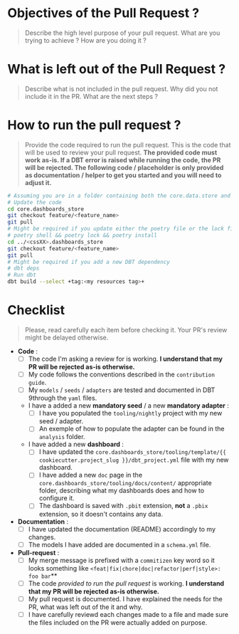 # Objectives of the Pull Request ? 
> Describe the high level purpose of your pull request. What are you trying to achieve ? How are you doing it ?

# What is left out of the Pull Request ? 
> Describe what is not included in the pull request. Why did you not include it in the PR. What are the next steps ?

# How to run the pull request ?
> Provide the code required to run the pull request. This is the code that will be used to review your pull request. **The provided code must work as-is. If a DBT error is raised while running the code, the PR will be rejected. The following code / placeholder is only provided as documentation / helper to get you started and you will need to adjust it.**

```bash
# Assuming you are in a folder containing both the core.data.store and the <cssXX>.data.store folder.
# Update the code
cd core.dashboards_store
git checkout feature/<feature_name>
git pull
# Might be required if you update either the poetry file or the lock file
# poetry shell && poetry lock && poetry install 
cd ../<cssXX>.dashboards_store
git checkout feature/<feature_name>
git pull  
# Might be required if you add a new DBT dependency
# dbt deps
# Run dbt 
dbt build --select +tag:<my resources tag>+
```

# Checklist
> Please, read carefully each item before checking it. Your PR's review might be delayed otherwise.

* **Code** :
  * [ ] The code I'm asking a review for is working. **I understand that my PR will be rejected as-is otherwise.**
  * [ ] My code follows the conventions described in the `contribution guide`.
  * [ ] My `models` / `seeds` / `adapters` are tested and documented in DBT 9through the `yaml` files.
  * I have a added a new **mandatory seed** / a new **mandatory adapter** : 
    * [ ] I have you populated the `tooling/nightly` project with my new seed / adapter.
    * [ ] An exemple of how to populate the adapter can be found in the `analysis` folder.
  * I have added a new **dashboard** : 
    * [ ] I have updated the `core.dashboards_store/tooling/template/{{ cookiecutter.project_slug }}/dbt_project.yml` file with my new dashboard. 
    * [ ] I have added a new `doc` page in the `core.dashboards_store/tooling/docs/content/` appropriate folder, describing what my dashboards does and how to configure it.
    * [ ] The dashboard is saved with `.pbit` extension, **not** a `.pbix` extension, so it doesn't contains any data.
* **Documentation** : 
  * [ ]  I have updated the documentation (README) accordingly to my changes.
  * [ ]  The models I have added are documented in a `schema.yml` file.
* **Pull-request** : 
  * [ ]  My merge message is prefixed with a `commitizen` key word so it looks something like `<feat|fix|chore|doc|refactor|perf|style>: foo bar`**
  * [ ]  The code *provided to run the pull request* is working. **I understand that my PR will be rejected as-is otherwise.**
  * [ ]  My pull request is documented. I have explained the needs for the PR, what was left out of the it and why.
  * [ ]  I have carefully reviewd each changes made to a file and made sure the files included on the PR were actually added on purpose.